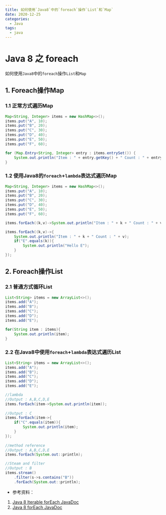 ```yaml
---
title: 如何使用`Java8`中的`foreach`操作`List`和`Map`
date: 2020-12-25
categories:
  - Java
tags:
  - java
---
```

# Java 8 之 foreach

如何使用`Java8`中的`foreach`操作`List`和`Map`

## 1. Foreach操作Map

### 1.1 正常方式遍历Map

```java
Map<String, Integer> items = new HashMap<>();
items.put("A", 10);
items.put("B", 20);
items.put("C", 30);
items.put("D", 40);
items.put("E", 50);
items.put("F", 60);

for (Map.Entry<String, Integer> entry : items.entrySet()) {
	System.out.println("Item : " + entry.getKey() + " Count : " + entry.getValue());
}
```

### 1.2 使用Java8的`foreach`+`lambda`表达式遍历Map

```java
Map<String, Integer> items = new HashMap<>();
items.put("A", 10);
items.put("B", 20);
items.put("C", 30);
items.put("D", 40);
items.put("E", 50);
items.put("F", 60);

items.forEach((k,v)->System.out.println("Item : " + k + " Count : " + v));

items.forEach((k,v)->{
	System.out.println("Item : " + k + " Count : " + v);
	if("E".equals(k)){
		System.out.println("Hello E");
	}
});
```

##  2. Foreach操作List 

### 2.1 普通方式循环List

```java
List<String> items = new ArrayList<>();
items.add("A");
items.add("B");
items.add("C");
items.add("D");
items.add("E");

for(String item : items){
	System.out.println(item);
}
```

### 2.2 在Java8中使用`foreach`+`lambda`表达式遍历List

```java
List<String> items = new ArrayList<>();
items.add("A");
items.add("B");
items.add("C");
items.add("D");
items.add("E");

//lambda
//Output : A,B,C,D,E
items.forEach(item->System.out.println(item));
	
//Output : C
items.forEach(item->{
	if("C".equals(item)){
		System.out.println(item);
	}
});
	
//method reference
//Output : A,B,C,D,E
items.forEach(System.out::println);

//Steam and filter
//Output : B
items.stream()
	.filter(s->s.contains("B"))
	.forEach(System.out::println);
```

- 参考资料：

1. [Java 8 Iterable forEach JavaDoc](https://docs.oracle.com/javase/8/docs/api/java/lang/Iterable.html#forEach-java.util.function.Consumer-)
2. [Java 8 forEach JavaDoc](https://docs.oracle.com/javase/8/docs/api/java/util/Map.html#forEach-java.util.function.BiConsumer-)

